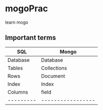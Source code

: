# mogoPrac
learn mogo 

## Important terms

| SQL     | Mongo           |
|---------|-----------------|
|Database 	|Database       |
|Tables	    |Collections    |
|Rows	    |Document       |
|Index	    |Index          |   
|Columns 	|field          |
|---------|-----------------|
